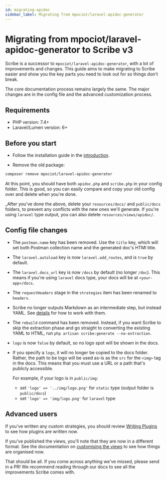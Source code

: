 ```yaml
---
id: migrating-apidoc
sidebar_label: Migrating from mpociot/laravel-apidoc-generator
---
```


# Migrating from mpociot/laravel-apidoc-generator to Scribe v3
Scribe is a successor to `mpociot/laravel-apidoc-generator`, with a lot of improvements and changes. This guide aims to make migrating to Scribe easier and show you the key parts you need to look out for so things don't break.

The core documentation process remains largely the same. The major changes are in the config file and the advanced customization process.

## Requirements
- PHP version: 7.4+
- Laravel/Lumen version: 6+

## Before you start
- Follow the installation guide in the [introduction](./#installation).

- Remove the old package:

```bash
composer remove mpociot/laravel-apidoc-generator
```

At this point, you should have both `apidoc.php` and `scribe.php` in your config folder. This is good, so you can easily compare and copy your old config over and delete when you're done.

_After you've done the above, delete your `resources/docs/` and `public/docs` folders, to prevent any conflicts with the new ones we'll generate. If you're using `laravel` type output, you can also delete `resources/views/apidoc/`.

## Config file changes
- The `postman.name` key has been removed. Use the `title` key, which will set both Postman collection name and the generated doc's HTMl title.
- The `laravel.autoload` key is now `laravel.add_routes`, and is `true` by default.
- The `laravel.docs_url` key is now `/docs` by default (no longer `/doc`). This means if you're using `laravel` docs type, your docs will be at `<your-app>/docs`.
- The `requestHeaders` stage in the `strategies` item has been renamed to `headers`.
- Scribe no longer outputs Markdown as an intermediate step, but instead YAML. See [details](architecture#what-are-those-yaml-files-for) for how to work with them.
- The `rebuild` command has been removed. Instead, if you want Scribe to skip the extraction phase and go straight to converting the existing YAML to HTML, run `php artisan scribe:generate --no-extraction`.
- `logo` is now `false` by default, so no logo spot will be shown in the docs.
- If you specify a `logo`, it will no longer be copied to the docs folder. Rather, the path to be logo will be used as-is as the `src` for the `<img>` tag in the docs. This means that you must use a URL or a path that's publicly accessible. 

  For example, if your logo is in `public/img`:
  - set `'logo' => '../img/logo.png'` for `static` type (output folder is `public/docs`)
  - set `'logo' => 'img/logo.png'` for `laravel` type


## Advanced users
If you've written any custom strategies, you should review [Writing Plugins](./advanced/writing-plugins) to see how plugins are written now.
  
If you've published the views, you'll note that they are now in a different format. See the documentation on [customising the views](todo) to see how things are organised now.


That should be all. If you come across anything we've missed, please send in a PR! We recommend reading through our docs to see all the improvements Scribe comes with.
